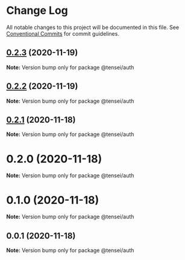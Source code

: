 # Change Log

All notable changes to this project will be documented in this file.
See [Conventional Commits](https://conventionalcommits.org) for commit guidelines.

## [0.2.3](https://github.com/bahdcoder/tensei/compare/v0.2.2...v0.2.3) (2020-11-19)

**Note:** Version bump only for package @tensei/auth





## [0.2.2](https://github.com/bahdcoder/tensei/compare/v0.2.1...v0.2.2) (2020-11-19)

**Note:** Version bump only for package @tensei/auth





## [0.2.1](https://github.com/bahdcoder/tensei/compare/v0.2.0...v0.2.1) (2020-11-18)

**Note:** Version bump only for package @tensei/auth





# 0.2.0 (2020-11-18)

**Note:** Version bump only for package @tensei/auth





# 0.1.0 (2020-11-18)

**Note:** Version bump only for package @tensei/auth





## 0.0.1 (2020-11-18)

**Note:** Version bump only for package @tensei/auth
